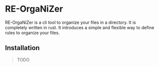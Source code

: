 # RE-OrgaNiZer

RE-OrgaNiZer is a cli tool to organize your files in a directory. 
It is completely written in rust. It introduces a simple and flexible way 
to define rules to organize your files.

## Installation

> TODO